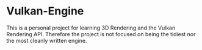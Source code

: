 # Vulkan-Engine

This is a personal project for learning 3D Rendering and the Vulkan Rendering API. 
Therefore the project is not focused on being the tidiest nor the most cleanly written engine.

